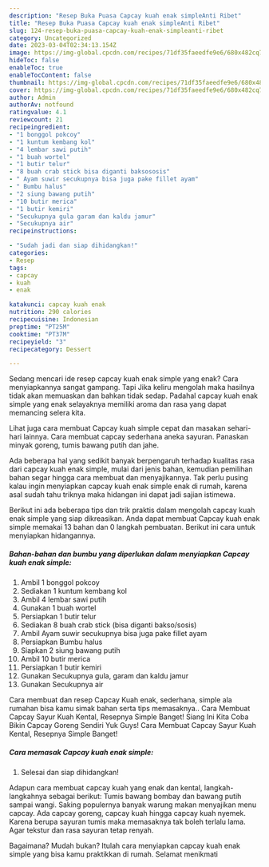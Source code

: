 ```yaml
---
description: "Resep Buka Puasa Capcay kuah enak simpleAnti Ribet"
title: "Resep Buka Puasa Capcay kuah enak simpleAnti Ribet"
slug: 124-resep-buka-puasa-capcay-kuah-enak-simpleanti-ribet
category: Uncategorized
date: 2023-03-04T02:34:13.154Z
image: https://img-global.cpcdn.com/recipes/71df35faeedfe9e6/680x482cq70/capcay-kuah-enak-simple-foto-resep-utama.jpg
hideToc: false
enableToc: true
enableTocContent: false
thumbnail: https://img-global.cpcdn.com/recipes/71df35faeedfe9e6/680x482cq70/capcay-kuah-enak-simple-foto-resep-utama.jpg
cover: https://img-global.cpcdn.com/recipes/71df35faeedfe9e6/680x482cq70/capcay-kuah-enak-simple-foto-resep-utama.jpg
author: Admin
authorAv: notfound
ratingvalue: 4.1
reviewcount: 21
recipeingredient:
- "1 bonggol pokcoy"
- "1 kuntum kembang kol"
- "4 lembar sawi putih"
- "1 buah wortel"
- "1 butir telur"
- "8 buah crab stick bisa diganti baksososis"
- " Ayam suwir secukupnya bisa juga pake fillet ayam"
- " Bumbu halus"
- "2 siung bawang putih"
- "10 butir merica"
- "1 butir kemiri"
- "Secukupnya gula garam dan kaldu jamur"
- "Secukupnya air"
recipeinstructions:

- "Sudah jadi dan siap dihidangkan!"
categories:
- Resep
tags:
- capcay
- kuah
- enak

katakunci: capcay kuah enak 
nutrition: 290 calories
recipecuisine: Indonesian
preptime: "PT25M"
cooktime: "PT37M"
recipeyield: "3"
recipecategory: Dessert

---
```



Sedang mencari ide resep capcay kuah enak simple yang enak? Cara menyiapkannya sangat gampang. Tapi Jika keliru mengolah maka hasilnya tidak akan memuaskan dan bahkan tidak sedap. Padahal capcay kuah enak simple yang enak selayaknya memiliki aroma dan rasa yang dapat memancing selera kita.


Lihat juga cara membuat Capcay kuah simple cepat dan masakan sehari-hari lainnya. Cara membuat capcay sederhana aneka sayuran. Panaskan minyak goreng, tumis bawang putih dan jahe.

Ada beberapa hal yang sedikit banyak berpengaruh terhadap kualitas rasa dari capcay kuah enak simple, mulai dari jenis bahan, kemudian pemilihan bahan segar hingga cara membuat dan menyajikannya. Tak perlu pusing kalau ingin menyiapkan capcay kuah enak simple enak di rumah, karena asal sudah tahu triknya maka hidangan ini dapat jadi sajian istimewa.


Berikut ini ada beberapa tips dan trik praktis dalam mengolah capcay kuah enak simple yang siap dikreasikan. Anda dapat membuat Capcay kuah enak simple memakai 13 bahan dan 0 langkah pembuatan. Berikut ini cara untuk menyiapkan hidangannya.

<!--inarticleads1-->

##### Bahan-bahan dan bumbu yang diperlukan dalam menyiapkan Capcay kuah enak simple:

1. Ambil 1 bonggol pokcoy
1. Sediakan 1 kuntum kembang kol
1. Ambil 4 lembar sawi putih
1. Gunakan 1 buah wortel
1. Persiapkan 1 butir telur
1. Sediakan 8 buah crab stick (bisa diganti bakso/sosis)
1. Ambil  Ayam suwir secukupnya bisa juga pake fillet ayam
1. Persiapkan  Bumbu halus
1. Siapkan 2 siung bawang putih
1. Ambil 10 butir merica
1. Persiapkan 1 butir kemiri
1. Gunakan Secukupnya gula, garam dan kaldu jamur
1. Gunakan Secukupnya air


Cara membuat dan resep Capcay Kuah enak, sederhana, simple ala rumahan bisa kamu simak bahan serta tips memasaknya.. Cara Membuat Capcay Sayur Kuah Kental, Resepnya Simple Banget! Siang Ini Kita Coba Bikin Capcay Goreng Sendiri Yuk Guys! Cara Membuat Capcay Sayur Kuah Kental, Resepnya Simple Banget! 

<!--inarticleads2-->

##### Cara memasak Capcay kuah enak simple:


1. Selesai dan siap dihidangkan!

Adapun cara membuat capcay kuah yang enak dan kental, langkah-langkahnya sebagai berikut: Tumis bawang bombay dan bawang putih sampai wangi. Saking populernya banyak warung makan menyajikan menu capcay. Ada capcay goreng, capcay kuah hingga capcay kuah nyemek. Karena berupa sayuran tumis maka memasaknya tak boleh terlalu lama. Agar tekstur dan rasa sayuran tetap renyah. 

Bagaimana? Mudah bukan? Itulah cara menyiapkan capcay kuah enak simple yang bisa kamu praktikkan di rumah. Selamat menikmati
